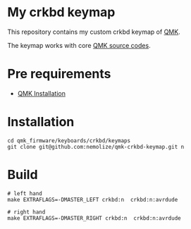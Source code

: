 # My crkbd keymap
This repository contains my custom crkbd keymap of [QMK](https://qmk.fm/).

The keymap works with core [QMK source codes](https://github.com/qmk/qmk_firmware).

# Pre requirements
- [QMK Installation](https://docs.qmk.fm/newbs_getting_started)

# Installation
```shell script
cd qmk_firmware/keyboards/crkbd/keymaps
git clone git@github.com:nemolize/qmk-crkbd-keymap.git n
``` 

# Build
```shell script
# left hand
make EXTRAFLAGS=-DMASTER_LEFT crkbd:n  crkbd:n:avrdude

# right hand
make EXTRAFLAGS=-DMASTER_RIGHT crkbd:n  crkbd:n:avrdude
```
